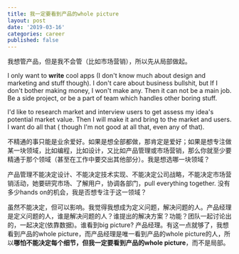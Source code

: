```yaml
---
title: 我一定要看到产品的whole picture
layout: post
date: '2019-03-16'
categories: career
published: false
---
```


我想管产品，但是我不会管（比如市场营销），所以先从局部做起。

I only want to **write** cool apps (I don't know much about design and marketing and stuff though). I don't care about business bullshit, but If I don't bother making money, I won't make any. Then it can not be a main job. Be a side project, or be a part of team which handles other boring stuff.

I'd like to research market and interview users to get assess my idea's potential market value. Then I will make it and bring to the market and users. I want do all that ( though I'm not good at all that, even any of that).

不精通的事只能是业余爱好。如果是想全部都做，那肯定是爱好；如果是想专注做某一块领域，比如编程，比如设计，又比如产品管理或市场营销，那么你就至少要精通于那个领域（甚至在工作中要交出其他部分）。我是想选哪一块领域？

产品管理不能决定设计、不能决定技术实现、不能决定公司战略，不能决定市场营销活动，她要研究市场、了解用户，协调各部门，pull everything together. 没有多少hands on的机会，我是否想专注于这一领域？

虽然不能决定，但可以影响。我觉得我想成为定义问题，解决问题的人。产品经理是定义问题的人，谁是解决问题的人？谁提出的解决方案？功能？团队一起讨论出的，一起决定(依靠数据)。谁看到big picture? 产品经理。有这一点就够了，我想看到产品的whole picture，而产品经理是唯一看到产品的whole picture的人，所以**哪怕不能决定每个细节，但我一定要看到产品的whole picture**，而不是局部。

